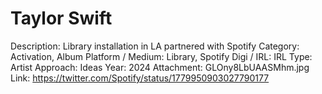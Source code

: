# Taylor Swift

Description: Library installation in LA partnered with Spotify
Category: Activation, Album
Platform / Medium: Library, Spotify
Digi / IRL: IRL
Type: Artist
Approach: Ideas
Year: 2024
Attachment: GLOny8LbUAASMhm.jpg
Link: https://twitter.com/Spotify/status/1779950903027790177